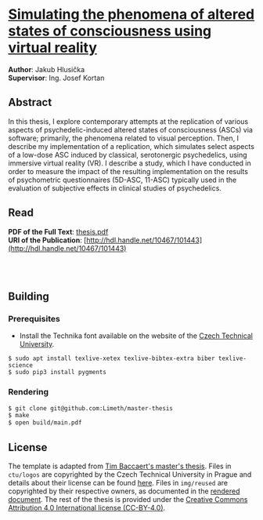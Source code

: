 # [Simulating the phenomena of altered states of consciousness using virtual reality](thesis.pdf)

**Author**: Jakub Hlusička\
**Supervisor**: Ing. Josef Kortan

## Abstract

In this thesis, I explore contemporary attempts at the replication of various aspects of psychedelic-induced altered states of consciousness (ASCs) via software; primarily, the phenomena related to visual perception. Then, I describe my implementation of a replication, which simulates select aspects of a low-dose ASC induced by classical, serotonergic psychedelics, using immersive virtual reality (VR). I describe a study, which I have conducted in order to measure the impact of the resulting implementation on the results of psychometric questionnaires (5D-ASC, 11-ASC) typically used in the evaluation of subjective effects in clinical studies of psychedelics.

## Read

**PDF of the Full Text**: [thesis.pdf](thesis.pdf)\
**URI of the Publication**: [http://hdl.handle.net/10467/101443](http://hdl.handle.net/10467/101443)

<br/>
<br/>

## Building

### Prerequisites

* Install the Technika font available on the website of the [Czech Technical University](https://cvut.cz).

```
$ sudo apt install texlive-xetex texlive-bibtex-extra biber texlive-science
$ sudo pip3 install pygments
```

### Rendering

```sh
$ git clone git@github.com:Limeth/master-thesis
$ make
$ open build/main.pdf
```

## License

The template is adapted from [Tim Baccaert's master's thesis](https://github.com/timplication/master-thesis).
Files in `ctu/logos` are copyrighted by the Czech Technical University in Prague and details about their license can be found [here](https://cvut.cz).
Files in `img/reused` are copyrighted by their respective owners, as documented in the [rendered document](thesis.pdf).
The rest of the thesis is provided under the [Creative Commons Attribution 4.0 International license
(CC-BY-4.0)](https://creativecommons.org/licenses/by/4.0/).

